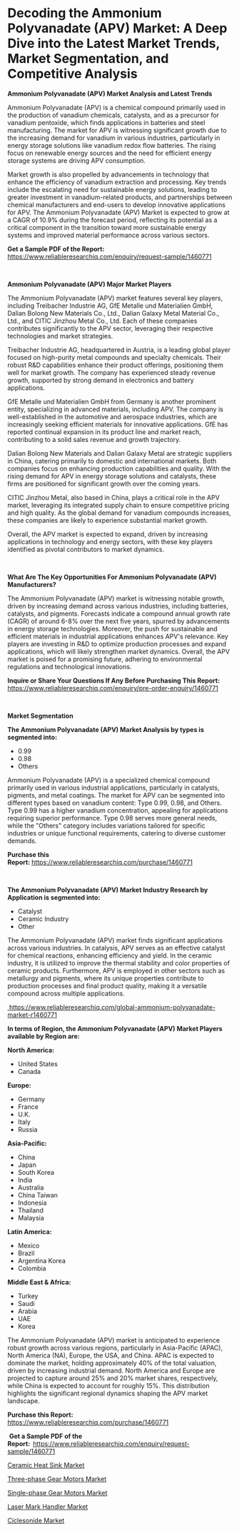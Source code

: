 <p><h1>Decoding the Ammonium Polyvanadate (APV) Market: A Deep Dive into the Latest Market Trends, Market Segmentation, and Competitive Analysis</h1></p><p><strong>Ammonium Polyvanadate (APV) Market Analysis and Latest Trends</strong></p>
<p><p>Ammonium Polyvanadate (APV) is a chemical compound primarily used in the production of vanadium chemicals, catalysts, and as a precursor for vanadium pentoxide, which finds applications in batteries and steel manufacturing. The market for APV is witnessing significant growth due to the increasing demand for vanadium in various industries, particularly in energy storage solutions like vanadium redox flow batteries. The rising focus on renewable energy sources and the need for efficient energy storage systems are driving APV consumption.</p><p>Market growth is also propelled by advancements in technology that enhance the efficiency of vanadium extraction and processing. Key trends include the escalating need for sustainable energy solutions, leading to greater investment in vanadium-related products, and partnerships between chemical manufacturers and end-users to develop innovative applications for APV. The Ammonium Polyvanadate (APV) Market is expected to grow at a CAGR of 10.9% during the forecast period, reflecting its potential as a critical component in the transition toward more sustainable energy systems and improved material performance across various sectors.</p></p>
<p><strong>Get a Sample PDF of the Report:&nbsp;</strong> <a href="https://www.reliableresearchiq.com/enquiry/request-sample/1460771?utm_campaign=1119&utm_medium=2&utm_source=Github&utm_content=ia&utm_term=29102024&utm_id=ammonium-polyvanadate-apv">https://www.reliableresearchiq.com/enquiry/request-sample/1460771</a></p>
<p>&nbsp;</p>
<p><strong>Ammonium Polyvanadate (APV) Major Market Players</strong></p>
<p><p>The Ammonium Polyvanadate (APV) market features several key players, including Treibacher Industrie AG, GfE Metalle und Materialien GmbH, Dalian Bolong New Materials Co., Ltd., Dalian Galaxy Metal Material Co., Ltd., and CITIC Jinzhou Metal Co., Ltd. Each of these companies contributes significantly to the APV sector, leveraging their respective technologies and market strategies.</p><p>Treibacher Industrie AG, headquartered in Austria, is a leading global player focused on high-purity metal compounds and specialty chemicals. Their robust R&D capabilities enhance their product offerings, positioning them well for market growth. The company has experienced steady revenue growth, supported by strong demand in electronics and battery applications.</p><p>GfE Metalle und Materialien GmbH from Germany is another prominent entity, specializing in advanced materials, including APV. The company is well-established in the automotive and aerospace industries, which are increasingly seeking efficient materials for innovative applications. GfE has reported continual expansion in its product line and market reach, contributing to a solid sales revenue and growth trajectory.</p><p>Dalian Bolong New Materials and Dalian Galaxy Metal are strategic suppliers in China, catering primarily to domestic and international markets. Both companies focus on enhancing production capabilities and quality. With the rising demand for APV in energy storage solutions and catalysts, these firms are positioned for significant growth over the coming years.</p><p>CITIC Jinzhou Metal, also based in China, plays a critical role in the APV market, leveraging its integrated supply chain to ensure competitive pricing and high quality. As the global demand for vanadium compounds increases, these companies are likely to experience substantial market growth.</p><p>Overall, the APV market is expected to expand, driven by increasing applications in technology and energy sectors, with these key players identified as pivotal contributors to market dynamics.</p></p>
<p>&nbsp;</p>
<p><strong>What Are The Key Opportunities For Ammonium Polyvanadate (APV) Manufacturers?</strong></p>
<p><p>The Ammonium Polyvanadate (APV) market is witnessing notable growth, driven by increasing demand across various industries, including batteries, catalysts, and pigments. Forecasts indicate a compound annual growth rate (CAGR) of around 6-8% over the next five years, spurred by advancements in energy storage technologies. Moreover, the push for sustainable and efficient materials in industrial applications enhances APV's relevance. Key players are investing in R&D to optimize production processes and expand applications, which will likely strengthen market dynamics. Overall, the APV market is poised for a promising future, adhering to environmental regulations and technological innovations.</p></p>
<p><strong>Inquire or Share Your Questions If Any Before Purchasing This Report:</strong> <a href="https://www.reliableresearchiq.com/enquiry/pre-order-enquiry/1460771?utm_campaign=1119&utm_medium=2&utm_source=Github&utm_content=ia&utm_term=29102024&utm_id=ammonium-polyvanadate-apv">https://www.reliableresearchiq.com/enquiry/pre-order-enquiry/1460771</a></p>
<p>&nbsp;</p>
<p><strong>Market Segmentation</strong></p>
<p><strong>The Ammonium Polyvanadate (APV) Market Analysis by types is segmented into:</strong></p>
<p><ul><li>0.99</li><li>0.98</li><li>Others</li></ul></p>
<p><p>Ammonium Polyvanadate (APV) is a specialized chemical compound primarily used in various industrial applications, particularly in catalysts, pigments, and metal coatings. The market for APV can be segmented into different types based on vanadium content: Type 0.99, 0.98, and Others. Type 0.99 has a higher vanadium concentration, appealing for applications requiring superior performance. Type 0.98 serves more general needs, while the "Others" category includes variations tailored for specific industries or unique functional requirements, catering to diverse customer demands.</p></p>
<p><strong>Purchase this Report:&nbsp;</strong><a href="https://www.reliableresearchiq.com/purchase/1460771?utm_campaign=1119&utm_medium=2&utm_source=Github&utm_content=ia&utm_term=29102024&utm_id=ammonium-polyvanadate-apv">https://www.reliableresearchiq.com/purchase/1460771</a></p>
<p>&nbsp;</p>
<p><strong>The Ammonium Polyvanadate (APV) Market Industry Research by Application is segmented into:</strong></p>
<p><ul><li>Catalyst</li><li>Ceramic Industry</li><li>Other</li></ul></p>
<p><p>The Ammonium Polyvanadate (APV) market finds significant applications across various industries. In catalysis, APV serves as an effective catalyst for chemical reactions, enhancing efficiency and yield. In the ceramic industry, it is utilized to improve the thermal stability and color properties of ceramic products. Furthermore, APV is employed in other sectors such as metallurgy and pigments, where its unique properties contribute to production processes and final product quality, making it a versatile compound across multiple applications.</p></p>
<p><a href="https://www.reliableresearchiq.com/global-ammonium-polyvanadate-market-r1460771?utm_campaign=1119&utm_medium=2&utm_source=Github&utm_content=ia&utm_term=29102024&utm_id=ammonium-polyvanadate-apv">&nbsp;https://www.reliableresearchiq.com/global-ammonium-polyvanadate-market-r1460771</a></p>
<p><strong>In terms of Region, the Ammonium Polyvanadate (APV) Market Players available by Region are:</strong></p>
<p>
    <p> <strong> North America: </strong>
        <ul>
            <li>United States</li>
            <li>Canada</li>
        </ul>
        </p> 
    <p> <strong> Europe: </strong>
        <ul>
            <li>Germany</li>
            <li>France</li>
            <li>U.K.</li>
            <li>Italy</li>
            <li>Russia</li>
        </ul>
        </p> 
    <p> <strong> Asia-Pacific: </strong>
        <ul>
            <li>China</li>
            <li>Japan</li>
            <li>South Korea</li>
            <li>India</li>
            <li>Australia</li>
            <li>China Taiwan</li>
            <li>Indonesia</li>
            <li>Thailand</li>
            <li>Malaysia</li>
        </ul>
        </p> 
    <p> <strong> Latin America: </strong>
        <ul>
            <li>Mexico</li>
            <li>Brazil</li>
            <li>Argentina Korea</li>
            <li>Colombia</li>
        </ul>
        </p> 
    <p> <strong> Middle East & Africa: </strong>
        <ul>
            <li>Turkey</li>
            <li>Saudi</li>
            <li>Arabia</li>
            <li>UAE</li>
            <li>Korea</li>
        </ul>
    </p>
    </p>
<p><p>The Ammonium Polyvanadate (APV) market is anticipated to experience robust growth across various regions, particularly in Asia-Pacific (APAC), North America (NA), Europe, the USA, and China. APAC is expected to dominate the market, holding approximately 40% of the total valuation, driven by increasing industrial demand. North America and Europe are projected to capture around 25% and 20% market shares, respectively, while China is expected to account for roughly 15%. This distribution highlights the significant regional dynamics shaping the APV market landscape.</p></p>
<p><strong>Purchase this Report: </strong><a href="https://www.reliableresearchiq.com/purchase/1460771?utm_campaign=1119&utm_medium=2&utm_source=Github&utm_content=ia&utm_term=29102024&utm_id=ammonium-polyvanadate-apv">https://www.reliableresearchiq.com/purchase/1460771</a></p>
<p>&nbsp;<strong>Get a Sample PDF of the Report:&nbsp;&nbsp;</strong><a href="https://www.reliableresearchiq.com/enquiry/request-sample/1460771?utm_campaign=1119&utm_medium=2&utm_source=Github&utm_content=ia&utm_term=29102024&utm_id=ammonium-polyvanadate-apv">https://www.reliableresearchiq.com/enquiry/request-sample/1460771</a></p>
<p><strong></strong></p>
<p><p><a href="https://github.com/pespeyervi/Market-Research-Report-List-1/blob/main/ceramic-heat-sink-market.md?utm_campaign=1119&utm_medium=2&utm_source=Github&utm_content=ia&utm_term=29102024&utm_id=ammonium-polyvanadate-apv">Ceramic Heat Sink Market</a></p><p><a href="https://issuu.com/reportprime-2/docs/three-phase-gear-motors-market-size_642dda8aa5d43e?utm_campaign=1119&utm_medium=2&utm_source=Github&utm_content=ia&utm_term=29102024&utm_id=ammonium-polyvanadate-apv">Three-phase Gear Motors Market</a></p><p><a href="https://issuu.com/reportprime-2/docs/single-phase-gear-motors-market-siz_4e426ad03ea5d1?utm_campaign=1119&utm_medium=2&utm_source=Github&utm_content=ia&utm_term=29102024&utm_id=ammonium-polyvanadate-apv">Single-phase Gear Motors Market</a></p><p><a href="https://github.com/shivermasallash/Market-Research-Report-List-1/blob/main/laser-mark-handler-market.md?utm_campaign=1119&utm_medium=2&utm_source=Github&utm_content=ia&utm_term=29102024&utm_id=ammonium-polyvanadate-apv">Laser Mark Handler Market</a></p><p><a href="https://www.linkedin.com/pulse/ciclesonide-market-size-share-competitive-landscape-trend-analysis-ql4yc?utm_campaign=1119&utm_medium=2&utm_source=Github&utm_content=ia&utm_term=29102024&utm_id=ammonium-polyvanadate-apv">Ciclesonide Market</a></p></p>